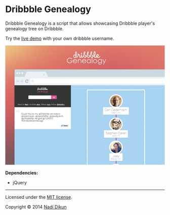 Dribbble Genealogy
==================

Dribbble Genealogy is a script that allows showcasing Dribbble player's genealogy tree on Dribbble.

Try the [live demo](http://js.ework.me/code/dribbble-genealogy/) with your own dribbble username.

![](dribbble-genealogy.jpg?raw=true)

**Dependencies:**
- jQuery

----------------
Licensed under the [MIT license](http://www.opensource.org/licenses/mit-license.php).

Copyright © 2014 [Nadí Dikun](https://js.ework.me)
